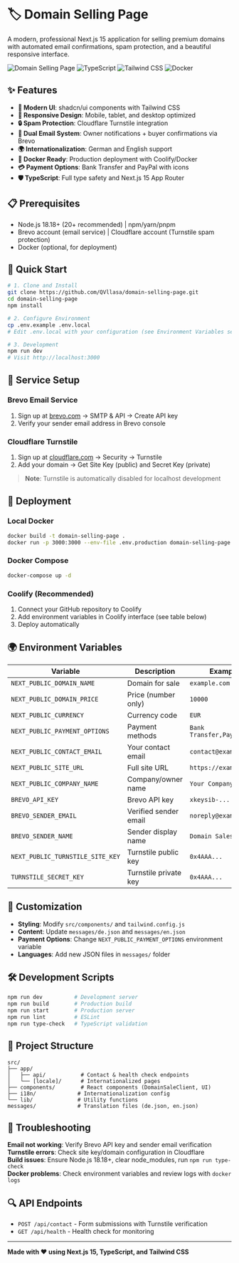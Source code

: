# 🏷️ Domain Selling Page

A modern, professional Next.js 15 application for selling premium domains with automated email confirmations, spam protection, and a beautiful responsive interface.

![Domain Selling Page](https://img.shields.io/badge/Next.js-15-black) ![TypeScript](https://img.shields.io/badge/TypeScript-blue) ![Tailwind CSS](https://img.shields.io/badge/Tailwind-CSS-38B2AC) ![Docker](https://img.shields.io/badge/Docker-Ready-2496ED)

## ✨ Features

- **🎨 Modern UI**: shadcn/ui components with Tailwind CSS
- **📱 Responsive Design**: Mobile, tablet, and desktop optimized  
- **🔒 Spam Protection**: Cloudflare Turnstile integration
- **📧 Dual Email System**: Owner notifications + buyer confirmations via Brevo
- **🌍 Internationalization**: German and English support
- **🐳 Docker Ready**: Production deployment with Coolify/Docker
- **💳 Payment Options**: Bank Transfer and PayPal with icons
- **🛡️ TypeScript**: Full type safety and Next.js 15 App Router

## 📋 Prerequisites

- Node.js 18.18+ (20+ recommended) | npm/yarn/pnpm
- Brevo account (email service) | Cloudflare account (Turnstile spam protection)
- Docker (optional, for deployment)

## 🚀 Quick Start

```bash
# 1. Clone and Install
git clone https://github.com/QVllasa/domain-selling-page.git
cd domain-selling-page
npm install

# 2. Configure Environment
cp .env.example .env.local
# Edit .env.local with your configuration (see Environment Variables section below)

# 3. Development
npm run dev
# Visit http://localhost:3000
```

## 🔧 Service Setup

### Brevo Email Service
1. Sign up at [brevo.com](https://brevo.com) → SMTP & API → Create API key
2. Verify your sender email address in Brevo console

### Cloudflare Turnstile
1. Sign up at [cloudflare.com](https://cloudflare.com) → Security → Turnstile
2. Add your domain → Get Site Key (public) and Secret Key (private)

> **Note**: Turnstile is automatically disabled for localhost development

## 🐳 Deployment

### Local Docker
```bash
docker build -t domain-selling-page .
docker run -p 3000:3000 --env-file .env.production domain-selling-page
```

### Docker Compose
```bash
docker-compose up -d
```

### Coolify (Recommended)
1. Connect your GitHub repository to Coolify
2. Add environment variables in Coolify interface (see table below)
3. Deploy automatically

## 🌍 Environment Variables

| Variable | Description | Example |
|----------|-------------|---------|
| `NEXT_PUBLIC_DOMAIN_NAME` | Domain for sale | `example.com` |
| `NEXT_PUBLIC_DOMAIN_PRICE` | Price (number only) | `10000` |
| `NEXT_PUBLIC_CURRENCY` | Currency code | `EUR` |
| `NEXT_PUBLIC_PAYMENT_OPTIONS` | Payment methods | `Bank Transfer,PayPal` |
| `NEXT_PUBLIC_CONTACT_EMAIL` | Your contact email | `contact@example.com` |
| `NEXT_PUBLIC_SITE_URL` | Full site URL | `https://example.com` |
| `NEXT_PUBLIC_COMPANY_NAME` | Company/owner name | `Your Company` |
| `BREVO_API_KEY` | Brevo API key | `xkeysib-...` |
| `BREVO_SENDER_EMAIL` | Verified sender email | `noreply@example.com` |
| `BREVO_SENDER_NAME` | Sender display name | `Domain Sales` |
| `NEXT_PUBLIC_TURNSTILE_SITE_KEY` | Turnstile public key | `0x4AAA...` |
| `TURNSTILE_SECRET_KEY` | Turnstile private key | `0x4AAA...` |

## 🎨 Customization

- **Styling**: Modify `src/components/` and `tailwind.config.js`
- **Content**: Update `messages/de.json` and `messages/en.json`
- **Payment Options**: Change `NEXT_PUBLIC_PAYMENT_OPTIONS` environment variable
- **Languages**: Add new JSON files in `messages/` folder

## 🛠️ Development Scripts

```bash
npm run dev          # Development server
npm run build        # Production build
npm run start        # Production server
npm run lint         # ESLint
npm run type-check   # TypeScript validation
```

## 📁 Project Structure

```
src/
├── app/
│   ├── api/           # Contact & health check endpoints
│   └── [locale]/      # Internationalized pages
├── components/        # React components (DomainSaleClient, UI)
├── i18n/             # Internationalization config
└── lib/              # Utility functions
messages/             # Translation files (de.json, en.json)
```

## 🚨 Troubleshooting

**Email not working**: Verify Brevo API key and sender email verification  
**Turnstile errors**: Check site key/domain configuration in Cloudflare  
**Build issues**: Ensure Node.js 18.18+, clear node_modules, run `npm run type-check`  
**Docker problems**: Check environment variables and review logs with `docker logs`

## 🔍 API Endpoints

- `POST /api/contact` - Form submissions with Turnstile verification
- `GET /api/health` - Health check for monitoring

---

**Made with ❤️ using Next.js 15, TypeScript, and Tailwind CSS**
